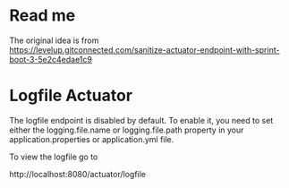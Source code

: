 # Read me

The original idea is from  
https://levelup.gitconnected.com/sanitize-actuator-endpoint-with-sprint-boot-3-5e2c4edae1c9

# Logfile Actuator

The logfile endpoint is disabled by default. To enable it, you need to set either the logging.file.name or
logging.file.path property in your application.properties or application.yml file.

To view the logfile go to

http://localhost:8080/actuator/logfile